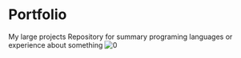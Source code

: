 # Portfolio
My large projects
Repository for summary programing languages or experience about something
![0](https://cloud.githubusercontent.com/assets/19840443/16835879/1549b5f4-49bb-11e6-8ae4-9d91918e183c.png)
